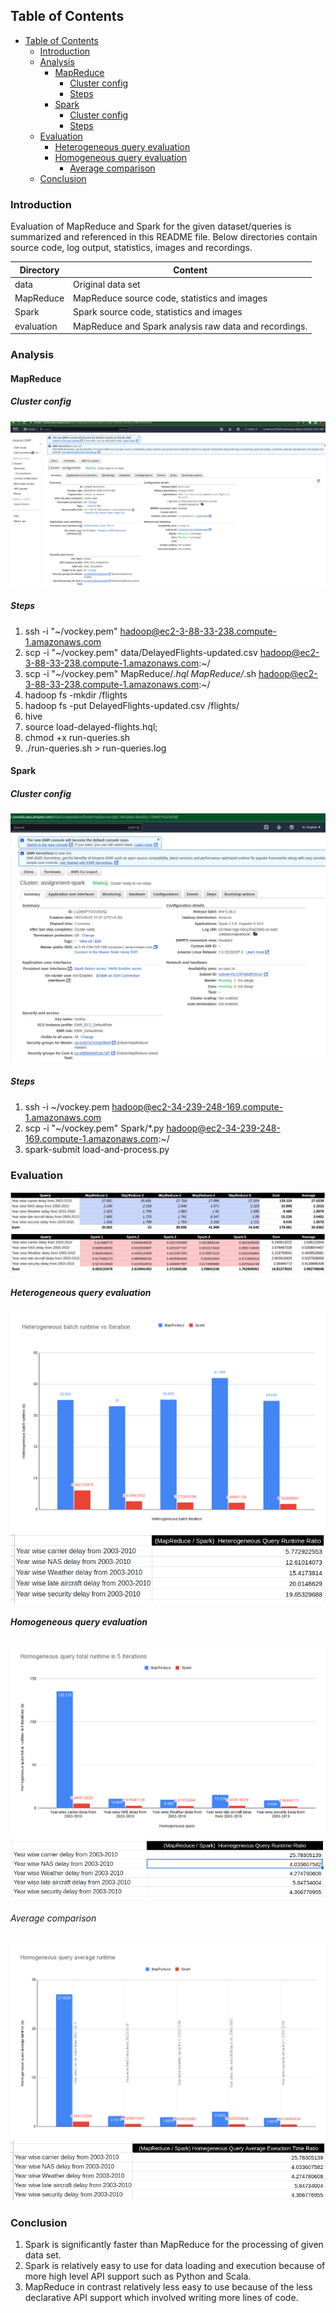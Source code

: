 ## Table of Contents
<!-- TOC -->
  * [Table of Contents](#table-of-contents)
    * [Introduction](#introduction)
    * [Analysis](#analysis)
      * [MapReduce](#mapreduce)
        * [Cluster config](#cluster-config)
        * [Steps](#steps)
      * [Spark](#spark)
        * [Cluster config](#cluster-config-1)
        * [Steps](#steps-1)
    * [Evaluation](#evaluation)
        * [Heterogeneous query evaluation](#heterogeneous-query-evaluation)
        * [Homogeneous query evaluation](#homogeneous-query-evaluation)
          * [Average comparison](#average-comparison)
    * [Conclusion](#conclusion)
<!-- TOC -->

### Introduction

Evaluation of MapReduce and Spark for the given dataset/queries is summarized and referenced in this README file. 
Below directories contain source code, log output, statistics, images and recordings.

| Directory  | Content                                               |
|------------|-------------------------------------------------------|
| data       | Original data set                                     |
| MapReduce  | MapReduce source code, statistics and images          |
| Spark      | Spark source code, statistics and images              |
| evaluation | MapReduce and Spark analysis raw data and recordings. |


### Analysis

#### MapReduce

##### Cluster config
![cluster.png](MapReduce%2Fcluster.png)

##### Steps
1. ssh -i "~/vockey.pem" hadoop@ec2-3-88-33-238.compute-1.amazonaws.com
2. scp -i "~/vockey.pem" data/DelayedFlights-updated.csv hadoop@ec2-3-88-33-238.compute-1.amazonaws.com:~/
3. scp -i "~/vockey.pem" MapReduce/*.hql MapReduce/*.sh hadoop@ec2-3-88-33-238.compute-1.amazonaws.com:~/
4. hadoop fs -mkdir /flights
5. hadoop fs -put DelayedFlights-updated.csv /flights/
6. hive
7. source load-delayed-flights.hql;
8. chmod +x run-queries.sh
9. ./run-queries.sh > run-queries.log

#### Spark

##### Cluster config
![cluster.png](Spark%2Fcluster.png)

##### Steps
1. ssh -i ~/vockey.pem hadoop@ec2-34-239-248-169.compute-1.amazonaws.com
2. scp -i "~/vockey.pem" Spark/*.py hadoop@ec2-34-239-248-169.compute-1.amazonaws.com:~/
3. spark-submit load-and-process.py


### Evaluation

![results.png](MapReduce%2Fresults.png)
![results.png](Spark%2Fresults.png) 

##### Heterogeneous query evaluation
![Heterogeneous batch runtime vs Iteration.png](evaluation%2FHeterogeneous%20batch%20runtime%20vs%20Iteration.png)
![(MapReduce over Spark)  Heterogeneous Query Runtime Ratio.png](evaluation%2F%28MapReduce%20over%20Spark%29%20%20Heterogeneous%20Query%20Runtime%20Ratio.png)

##### Homogeneous query evaluation
![Homogeneous query total runtime in 5 iterations.png](evaluation%2FHomogeneous%20query%20total%20runtime%20in%205%20iterations.png)
![(MapReduce over Spark)  Homegeneous Query Runtime Ratio.png](evaluation%2F%28MapReduce%20over%20Spark%29%20%20Homegeneous%20Query%20Runtime%20Ratio.png)

###### Average comparison 
![Homogeneous query average runtime.png](evaluation%2FHomogeneous%20query%20average%20runtime.png)
![(MapReduce over Spark) Homegeneous Query Average Exeuction Time Ratio.png](evaluation%2F%28MapReduce%20over%20Spark%29%20Homegeneous%20Query%20Average%20Exeuction%20Time%20Ratio.png)

### Conclusion

1. Spark is significantly faster than MapReduce for the processing of given data set.
2. Spark is relatively easy to use for data loading and execution because of more high level API support such as Python and Scala.
3. MapReduce in contrast relatively less easy to use because of the less declarative API support which involved writing more lines of code. 